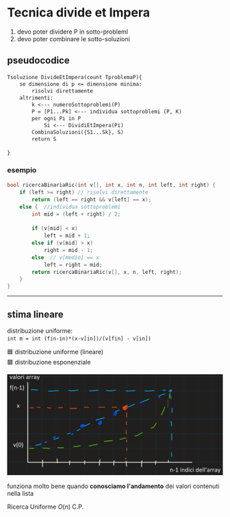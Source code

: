 <!-- Il latino non serve
 Ma cesare disse Divide et Impera, per governare un impero
 tanto grande quanto l'impero Romano
-->

# Tecnica divide et Impera

1) devo poter dividere P in sotto-problemI
2) devo poter combinare le sotto-soluzioni

## pseudocodice

```text
Tsoluzione DivideEtImpera(count TproblemaP){
	se dimensione di p <= dimensione minima:
		risolvi direttamente
	altrimenti:
		k <--- numeroSottoproblemi(P)
		P = [P1...Pk] <--- individua sottoproblemi (P, K)
		per ogni Pi in P
			Si <--- DividiEtImpera(Pi) 
		CombinaSoluzioni({S1...Sk}, S)
		return S

}
```

### esempio

```cpp
bool ricercaBinariaRic(int v[], int x, int n, int left, int right) {
    if (left >= right) // risolvi direttamente
        return (left == right && v[left] == x);
    else {  //individua sottoproblemi
        int mid = (left + right) / 2;

        if (v[mid] < x)
            left = mid + 1;
        else if (v[mid] > x)
            right = mid - 1;
        else  // v[medio] == x
            left = right = mid;
        return ricercaBinariaRic(v[], x, n, left, right);
    }
}
```

___

## stima lineare

distribuzione uniforme:  
`int m = int (fin-in)*(x-v[in])/(v[fin] - v[in])`

🟦 distribuzione uniforme (lineare)  
🟩 distribuzione esponenziale

![Grafico andamento elementi](10_2_Grafico_distribuzione.png)
  
funziona molto bene quando **conosciamo l'andamento** dei valori contenuti nella lista

Ricerca Uniforme $O(n)$ C.P.
